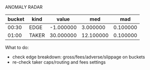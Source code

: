ANOMALY RADAR

| bucket | kind | value | med | mad |
|--------|------|-------|-----|-----|
| 00:30 | EDGE | -1.000000 | 3.000000 | 0.100000 |
| 01:00 | TAKER | 30.000000 | 12.100000 | 0.100000 |

What to do:
- check edge breakdown: gross/fees/adverse/slippage on buckets
- re-check taker caps/routing and fees settings


